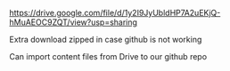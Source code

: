 https://drive.google.com/file/d/1y2I9JyUbldHP7A2uEKjQ-hMuAEOC9ZQT/view?usp=sharing

Extra download zipped in case github is not working

Can import content files from Drive to our github repo
